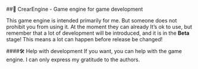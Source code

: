 ##🍧 CrearEngine - Game engine for game development

This game engine is intended primarily for me. But someone
does not prohibit you from using it. At the moment they can already
It’s ok to use, but remember that a lot of development will be introduced,
and it is in the **Beta** stage! This means a lot can happen before release
be changed!

####🛠 Help with development
If you want, you can help with the game engine.
I can only express my gratitude to the authors.